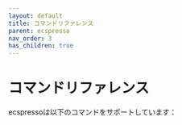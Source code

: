 ```yaml
---
layout: default
title: コマンドリファレンス
parent: ecspresso
nav_order: 3
has_children: true
---
```


# コマンドリファレンス

ecspressoは以下のコマンドをサポートしています：
